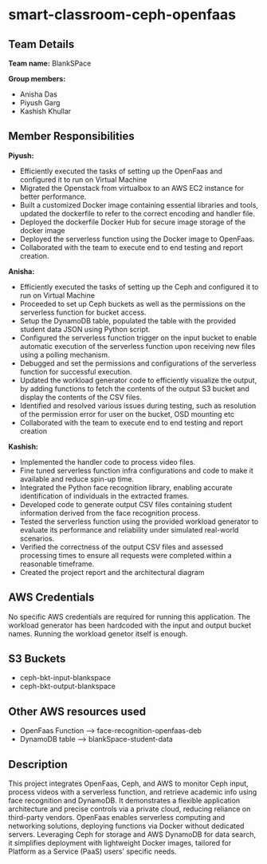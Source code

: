 # smart-classroom-ceph-openfaas

## **Team Details** 

**Team name:** BlankSPace

**Group members:**

- Anisha Das
- Piyush Garg
- Kashish Khullar

## **Member Responsibilities**

**Piyush:** 
- Efficiently executed the tasks of setting up the OpenFaas and configured it to run on Virtual Machine
- Migrated the Openstack from virtualbox to an AWS EC2 instance for better performance.
- Built a customized Docker image containing essential libraries and tools, updated the dockerfile to refer to the correct encoding and handler file.
- Deployed the dockerfile Docker Hub for secure image storage of the docker image
- Deployed the serverless function using the Docker image to OpenFaas.
- Collaborated with the team to execute end to end testing and report creation.


**Anisha:**

- Efficiently executed the tasks of setting up the Ceph and configured it to run on Virtual Machine
- Proceeded to set up Ceph buckets as well as the permissions on the serverless function for bucket access.
- Setup the DynamoDB table, populated the table with the provided student data JSON using Python script.
- Configured the serverless function trigger on the input bucket to enable automatic execution of the serverless function upon receiving new files using a polling mechanism.
- Debugged and set the permissions and configurations of the serverless function for successful execution.
- Updated the workload generator code to efficiently visualize the output, by adding functions to fetch the contents of the output S3 bucket and display the contents of the CSV files.
- Identified and resolved various issues during testing, such as resolution of the permission error for user on the bucket, OSD mounting etc
- Collaborated with the team to execute end to end testing and report creation


**Kashish:**

- Implemented the handler code to process video files.
- Fine tuned serverless function infra configurations and code to make it available and reduce spin-up time.
- Integrated the Python face recognition library, enabling accurate identification of individuals in the extracted frames.
- Developed code to generate output CSV files containing student information derived from the face recognition process.
- Tested the serverless function using the provided workload generator to evaluate its performance and reliability under simulated real-world scenarios.
- Verified the correctness of the output CSV files and assessed processing times to ensure all requests were completed within a reasonable timeframe.
- Created the project report and the architectural diagram


## **AWS Credentials** 

No specific AWS credentials are required for running this application. The workload generator has been hardcoded with the input and output bucket names. Running the workload genetor itself is enough.

## **S3 Buckets**   

- ceph-bkt-input-blankspace
- ceph-bkt-output-blankspace

## **Other AWS resources used**   

- OpenFaas Function --> face-recognition-openfaas-deb
- DynamoDB table --> blankSpace-student-data

## **Description**

This project integrates OpenFaas, Ceph, and AWS to monitor Ceph input, process videos with a serverless function, and retrieve academic info using face recognition and DynamoDB. It demonstrates a flexible application architecture and precise controls via a private cloud, reducing reliance on third-party vendors. OpenFaas enables serverless computing and networking solutions, deploying functions via Docker without dedicated servers. Leveraging Ceph for storage and AWS DynamoDB for data search, it simplifies deployment with lightweight Docker images, tailored for Platform as a Service (PaaS) users' specific needs.
